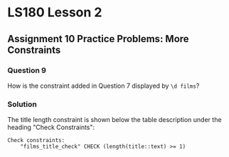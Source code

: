 # LS180 Lesson 2

## Assignment 10 Practice Problems: More Constraints

### Question 9

How is the constraint added in Question 7 displayed by `\d films`?

### Solution

The title length constraint is shown below the table description under the
heading "Check Constraints":

```text
Check constraints:
    "films_title_check" CHECK (length(title::text) >= 1)
```

